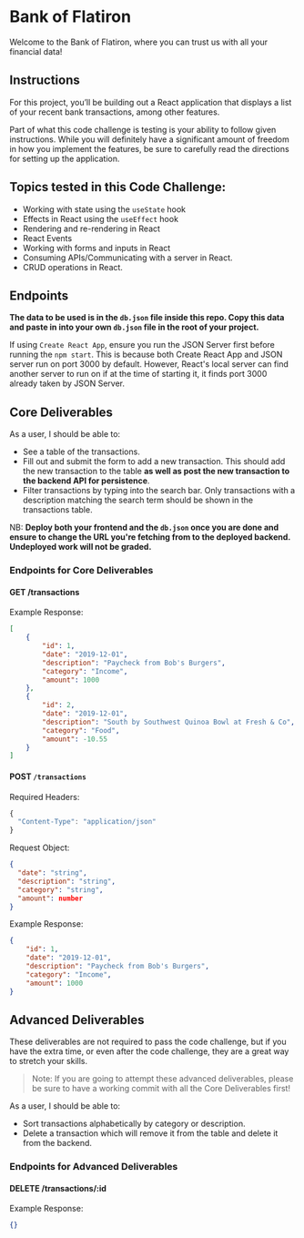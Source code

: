 # Bank of Flatiron

Welcome to the Bank of Flatiron, where you can trust us with all your financial data!

## Instructions

For this project, you’ll be building out a React application that displays a list of your recent bank transactions, among other features.

Part of what this code challenge is testing is your ability to follow given instructions. While you will definitely have a significant amount of freedom in how you implement the features, be sure to carefully read the directions for setting up the application.

## Topics tested in this Code Challenge:

- Working with state using the `useState` hook
- Effects in React using the `useEffect` hook
- Rendering and re-rendering in React
- React Events
- Working with forms and inputs in React
- Consuming APIs/Communicating with a server in React.
- CRUD operations in React.

## Endpoints

**The data to be used is in the `db.json` file inside this repo. Copy this data and paste in into your own `db.json` file in the root of your project.**

If using `Create React App`, ensure you run the JSON Server first before running the `npm start`.
This is because both Create React App and JSON server run on port 3000 by default. However, React's local server can find another server to run on if at the time of starting it, it finds port 3000 already taken by JSON Server.

## Core Deliverables

As a user, I should be able to:

- See a table of the transactions.
- Fill out and submit the form to add a new transaction. This should add the new transaction to the table **as well as post the new transaction to the backend API for persistence**.
- Filter transactions by typing into the search bar. Only transactions with a description matching the search term should be shown in the transactions table.

NB: **Deploy both your frontend and the `db.json` once you are done and ensure to change the URL you're fetching from to the deployed backend. Undeployed work will not be graded.**

### Endpoints for Core Deliverables

#### GET /transactions

Example Response:

```json
[
	{
		"id": 1,
		"date": "2019-12-01",
		"description": "Paycheck from Bob's Burgers",
		"category": "Income",
		"amount": 1000
	},
	{
		"id": 2,
		"date": "2019-12-01",
		"description": "South by Southwest Quinoa Bowl at Fresh & Co",
		"category": "Food",
		"amount": -10.55
	}
]
```

#### POST `/transactions`

Required Headers:

```js
{
  "Content-Type": "application/json"
}
```

Request Object:

```json
{
  "date": "string",
  "description": "string",
  "category": "string",
  "amount": number
}
```

Example Response:

```json
{
	"id": 1,
	"date": "2019-12-01",
	"description": "Paycheck from Bob's Burgers",
	"category": "Income",
	"amount": 1000
}
```

## Advanced Deliverables

These deliverables are not required to pass the code challenge, but if you have
the extra time, or even after the code challenge, they are a great way to
stretch your skills.

> Note: If you are going to attempt these advanced deliverables, please be sure to have a working commit with all the Core Deliverables first!

As a user, I should be able to:

- Sort transactions alphabetically by category or description.
- Delete a transaction which will remove it from the table and delete it from the backend.

### Endpoints for Advanced Deliverables

#### DELETE /transactions/:id

Example Response:

```json
{}
```
